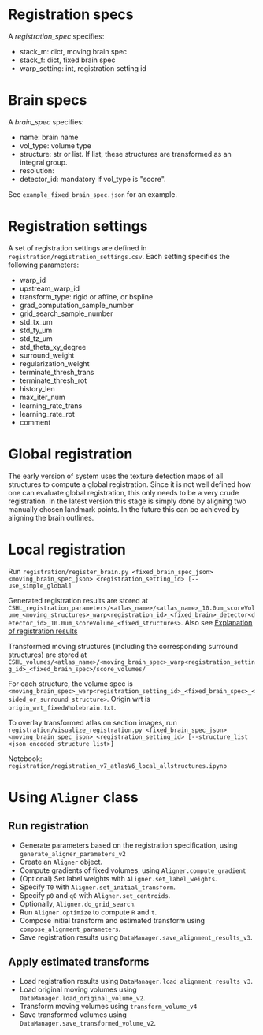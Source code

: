 # Registration specs

A _registration_spec_ specifies:
  - stack_m: dict, moving brain spec
  - stack_f: dict, fixed brain spec
  - warp_setting: int, registration setting id

# Brain specs

A _brain_spec_ specifies:
- name: brain name
- vol_type: volume type
- structure: str or list. If list, these structures are transformed as an integral group.
- resolution: 
- detector_id: mandatory if vol_type is "score".

See `example_fixed_brain_spec.json` for an example.

# Registration settings
A set of registration settings are defined in `registration/registration_settings.csv`.
Each setting specifies the following parameters:
- warp_id
- upstream_warp_id
- transform_type: rigid or affine, or bspline
- grad_computation_sample_number
- grid_search_sample_number
- std_tx_um
- std_ty_um
- std_tz_um
- std_theta_xy_degree
- surround_weight
- regularization_weight
- terminate_thresh_trans
- terminate_thresh_rot
- history_len
- max_iter_num
- learning_rate_trans
- learning_rate_rot
- comment

# Global registration

The early version of system uses the texture detection maps of all structures to compute a global registration.
Since it is not well defined how one can evaluate global registration, this only needs to be a very crude registration.
In the latest version this stage is simply done by aligning two manually chosen landmark points. In the future this can be achieved by aligning the brain outlines.

# Local registration

Run `registration/register_brain.py <fixed_brain_spec_json> <moving_brain_spec_json> <registration_setting_id> [--use_simple_global]`

Generated registration results are stored at
`CSHL_registration_parameters/<atlas_name>/<atlas_name>_10.0um_scoreVolume_<moving_structures>_warp<registration_id>_<fixed_brain>_detector<detector_id>_10.0um_scoreVolume_<fixed_structures>`.
Also see [Explanation of registration results](DataDescription.md)

Transformed moving structures (including the corresponding surround structures) are stored at 
`CSHL_volumes/<atlas_name>/<moving_brain_spec>_warp<registration_setting_id>_<fixed_brain_spec>/score_volumes/`

For each structure, the volume spec is `<moving_brain_spec>_warp<registration_setting_id>_<fixed_brain_spec>_<sided_or_surround_structure>`.
Origin wrt is `origin_wrt_fixedWholebrain.txt`.

To overlay transformed atlas on section images, run 
`registration/visualize_registration.py <fixed_brain_spec_json> <moving_brain_spec_json> <registration_setting_id> [--structure_list <json_encoded_structure_list>]`

Notebook: `registration/registration_v7_atlasV6_local_allstructures.ipynb`

# Using `Aligner` class

## Run registration
- Generate parameters based on the registration specification, using `generate_aligner_parameters_v2`
- Create an `Aligner` object.
- Compute gradients of fixed volumes, using `Aligner.compute_gradient`
- (Optional) Set label weights with `Aligner.set_label_weights`.
- Specify `T0` with `Aligner.set_initial_transform`.
- Specify `p0` and `q0` with `Aligner.set_centroids`.
- Optionally, `Aligner.do_grid_search`.
- Run `Aligner.optimize` to compute `R` and `t`.
- Compose initial transform and estimated transform using `compose_alignment_parameters`.
- Save registration results using `DataManager.save_alignment_results_v3`.

## Apply estimated transforms

- Load registration results using `DataManager.load_alignment_results_v3`.
- Load original moving volumes using `DataManager.load_original_volume_v2`.
- Transform moving volumes using `transform_volume_v4`
- Save transformed volumes using `DataManager.save_transformed_volume_v2`.


